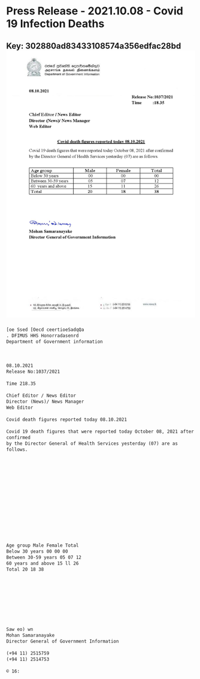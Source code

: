 # Press Release - 2021.10.08 - Covid 19 Infection Deaths 
Key: 302880ad83433108574a356edfac28bd 
![img](img/302880ad83433108574a356edfac28bd.jpg)
---
```
[oe Ssed [Oecd ceertioeSadqQa
. DFIMUS HHS Honorradasenrd
Department of Government information

 

08.10.2021
Release No:1037/2021

Time 218.35

Chief Editor / News Editor
Director (News)/ News Manager
Web Editor

Covid death figures reported today 08.10.2021

Covid 19 death figures that were reported today October 08, 2021 after confirmed
by the Director General of Health Services yesterday (07) are as follows.

 

 

 

 

 

 

 

Age group Male Female Total
Below 30 years 00 00 00
Between 30-59 years 05 07 12
60 years and above 15 ll 26
Total 20 18 38

 

 

 

 

Saw eo) wn
Mohan Samaranayake
Director General of Government Information

(+94 11) 2515759
(+94 11) 2514753

© 16:

 

```
